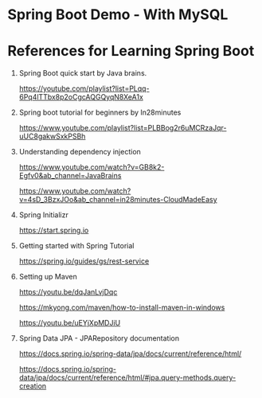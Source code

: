 # Spring Boot Demo - With MySQL

# References for Learning Spring Boot

1. Spring Boot quick start by Java brains.

    https://youtube.com/playlist?list=PLqq-6Pq4lTTbx8p2oCgcAQGQyqN8XeA1x


2. Spring boot tutorial for beginners by In28minutes

   https://www.youtube.com/playlist?list=PLBBog2r6uMCRzaJqr-uUC8gakwSxkPSBh


3. Understanding dependency injection

   https://www.youtube.com/watch?v=GB8k2-Egfv0&ab_channel=JavaBrains

   https://www.youtube.com/watch?v=4sD_3BzxJOo&ab_channel=in28minutes-CloudMadeEasy


4. Spring Initializr

   https://start.spring.io


5. Getting started with Spring Tutorial

   https://spring.io/guides/gs/rest-service


6. Setting up Maven

   https://youtu.be/dqJanLvjDqc

   https://mkyong.com/maven/how-to-install-maven-in-windows

   https://youtu.be/uEYjXpMDJiU


8. Spring Data JPA - JPARepository documentation

   https://docs.spring.io/spring-data/jpa/docs/current/reference/html/
   
   https://docs.spring.io/spring-data/jpa/docs/current/reference/html/#jpa.query-methods.query-creation

